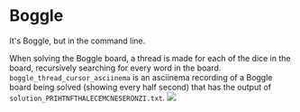 # Boggle
It's Boggle, but in the command line.

When solving the Boggle board, a thread is made for each of the dice in the board, recursively searching for every word in the board.
`boggle_thread_cursor_asciinema` is an asciinema recording of a Boggle board being solved (showing every half second) that has the output of `solution_PRIHTNFTHALECEMCNESERONZI.txt`.
<a href="https://asciinema.org/a/GaCdixxVbaGpHbX2JcUTiGsSg" target="_blank"><img src="https://asciinema.org/a/GaCdixxVbaGpHbX2JcUTiGsSg.svg" /></a>
